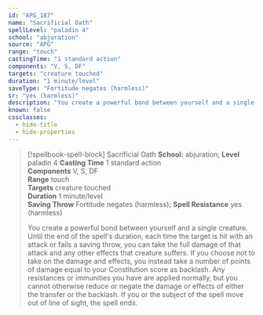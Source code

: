 ```yaml
---
id: "APG_187"
name: "Sacrificial Oath"
spellLevel: "paladin 4"
school: "abjuration"
source: "APG"
range: "touch"
castingTime: "1 standard action"
components: "V, S, DF"
targets: "creature touched"
duration: "1 minute/level"
saveType: "Fortitude negates (harmless)"
sr: "yes (harmless)"
description: "You create a powerful bond between yourself and a single creature. Until the end of the spell's duration, each time the target is hit with an attack or fails a saving throw, you can take the full damage of that attack and any other effects that creature suffers. If you choose not to take on the damage and effects, you instead take a number of points of damage equal to your Constitution score as backlash. Any resistances or immunities you have are applied normally, but you cannot otherwise reduce or negate the damage or effects of either the transfer or the backlash. If you or the subject of the spell move out of line of sight, the spell ends."
known: false
cssclasses:
  - hide-title
  - hide-properties
---
```


> [!spellbook-spell-block] Sacrificial Oath
> **School:** abjuration; **Level** paladin 4
> **Casting Time** 1 standard action  
> **Components** V, S, DF  
> **Range** touch  
> **Targets** creature touched  
> **Duration** 1 minute/level  
> **Saving Throw** Fortitude negates (harmless); **Spell Resistance** yes (harmless)
> 
> You create a powerful bond between yourself and a single creature. Until the end of the spell's duration, each time the target is hit with an attack or fails a saving throw, you can take the full damage of that attack and any other effects that creature suffers. If you choose not to take on the damage and effects, you instead take a number of points of damage equal to your Constitution score as backlash. Any resistances or immunities you have are applied normally, but you cannot otherwise reduce or negate the damage or effects of either the transfer or the backlash. If you or the subject of the spell move out of line of sight, the spell ends.